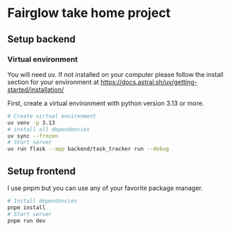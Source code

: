Fairglow take home project
==============
Setup backend
-----

### Virtual environment

You will need uv. If not installed on your computer please follow the install section for your environment at <https://docs.astral.sh/uv/getting-started/installation/>

First, create a virtual environment with python version 3.13 or more.  



```bash
# Create virtual environment
uv venv -p 3.13
# install all dependencies
uv sync --frozen
# Start server
uv run flask --app backend/task_tracker run --debug
```

Setup frontend
-----

I use pnpm but you can use any of your favorite package manager.  

```bash
# Install dependancies
pnpm install
# Start server
pnpm run dev
```